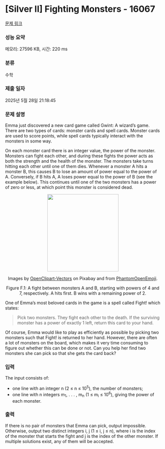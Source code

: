 # [Silver II] Fighting Monsters - 16067 

[문제 링크](https://www.acmicpc.net/problem/16067) 

### 성능 요약

메모리: 27596 KB, 시간: 220 ms

### 분류

수학

### 제출 일자

2025년 5월 28일 21:18:45

### 문제 설명

<p>Emma just discovered a new card game called Gwint: A wizard’s game. There are two types of cards: monster cards and spell cards. Monster cards are used to score points, while spell cards typically interact with the monsters in some way.</p>

<p>On each monster card there is an integer value, the power of the monster. Monsters can fight each other, and during these fights the power acts as both the strength and the health of the monster. The monsters take turns hitting each other until one of them dies. Whenever a monster A hits a monster B, this causes B to lose an amount of power equal to the power of A. Conversely, if B hits A, A loses power equal to the power of B (see the example below). This continues until one of the two monsters has a power of zero or less, at which point this monster is considered dead.</p>

<p style="text-align: center;"><img alt="" src="https://upload.acmicpc.net/b8eaeb86-19b8-4727-b9c9-028919691b10/-/preview/" style="width: 231px; height: 251px;"></p>

<p style="text-align: center;">Images by <a href="https://pixabay.com/de/users/OpenClipart-Vectors-30363/">OpenClipart-Vectors</a> on Pixabay and from <a href="https://github.com/break24/PhantomOpenEmoji">PhantomOpenEmoji</a>.</p>

<p style="text-align: center;">Figure F.1: A fight between monsters A and B, starting with powers of 4 and 7, respectively. A hits first. B wins with a remaining power of 2.</p>

<p>One of Emma’s most beloved cards in the game is a spell called Fight! which states:</p>

<blockquote>
<p>Pick two monsters. They fight each other to the death. If the surviving monster has a power of exactly 1 left, return this card to your hand.</p>
</blockquote>

<p>Of course, Emma would like to play as efficiently as possible by picking two monsters such that Fight! is returned to her hand. However, there are often a lot of monsters on the board, which makes it very time consuming to figure out whether this can be done or not. Can you help her find two monsters she can pick so that she gets the card back?</p>

### 입력 

 <p>The input consists of:</p>

<ul>
	<li>one line with an integer n (2 ≤ n ≤ 10<sup>5</sup>), the number of monsters;</li>
	<li>one line with n integers m<sub>1</sub>, . . . , m<sub>n</sub> (1 ≤ m<sub>i</sub> ≤ 10<sup>6</sup>), giving the power of each monster.</li>
</ul>

### 출력 

 <p>If there is no pair of monsters that Emma can pick, output impossible. Otherwise, output two distinct integers i, j (1 ≤ i, j ≤ n), where i is the index of the monster that starts the fight and j is the index of the other monster. If multiple solutions exist, any of them will be accepted.</p>

